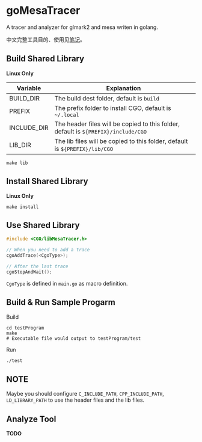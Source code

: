 # goMesaTracer
A tracer and analyzer for glmark2 and mesa writen in golang.

中文完整工具目的、使用见[笔记](https://github.com/Riften/OpenGL-Notes/blob/master/TraceMesa.md)。

## Build Shared Library
**Linux Only**

| Variable | Explanation |
|---|---|
| BUILD_DIR | The build dest folder, default is `build` |
| PREFIX | The prefix folder to install CGO, default is `~/.local` |
| INCLUDE_DIR | The header files will be copied to this folder, default is `${PREFIX}/include/CGO` |
| LIB_DIR | The lib files will be copied to this folder, default is `${PREFIX}/lib/CGO` |

```shell
make lib
```

## Install Shared Library
**Linux Only**

```shell
make install
```

## Use Shared Library
```cpp
#include <CGO/libMesaTracer.h>

// When you need to add a trace
cgoAddTrace(<CgoType>);

// After the last trace
cgoStopAndWait();
```

`CgoType` is defined in `main.go` as macro definition.

## Build & Run Sample Progarm
Build
```shell
cd testProgram
make
# Executable file would output to testProgram/test
```

Run
```bash
./test
```

## NOTE

Maybe you should configure `C_INCLUDE_PATH`, `CPP_INCLUDE_PATH`, `LD_LIBRARY_PATH` to use the header files and the lib files.

## Analyze Tool
**TODO**